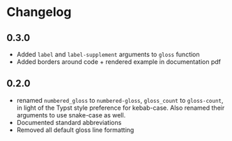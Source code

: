 # Changelog

## 0.3.0
* Added `label` and `label-supplement` arguments to `gloss` function
* Added borders around code + rendered example in documentation pdf

## 0.2.0
* renamed `numbered_gloss` to `numbered-gloss`, `gloss_count` to `gloss-count`, in light of the
Typst style preference for kebab-case. Also renamed their arguments to use snake-case as well.
* Documented standard abbreviations
* Removed all default gloss line formatting
